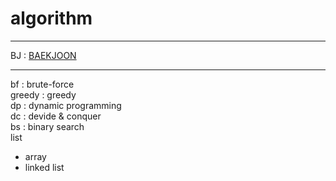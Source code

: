 # algorithm  
---  
BJ : [BAEKJOON](https://www.acmicpc.net/ "BAEKJOON")  
  
---
bf : brute-force  
greedy : greedy  
dp : dynamic programming  
dc : devide & conquer  
bs : binary search  
list
 - array
 - linked list
 
